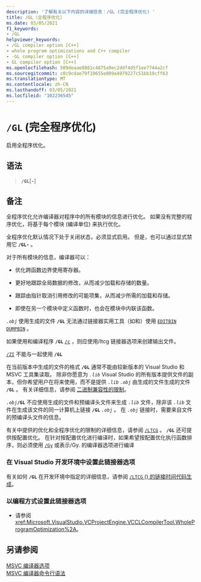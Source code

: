 ```yaml
---
description: '了解有关以下内容的详细信息：/GL (完全程序优化) '
title: /GL（全程序优化）
ms.date: 03/05/2021
f1_keywords:
- /GL
helpviewer_keywords:
- /GL compiler option [C++]
- whole program optimizations and C++ compiler
- -GL compiler option [C++]
- GL compiler option [C++]
ms.openlocfilehash: 509deaae8881c4875a9ec2ddf4d5f1ee7744a2cf
ms.sourcegitcommit: c0c9cdae79f19655e809a4979227c51bb19cff63
ms.translationtype: MT
ms.contentlocale: zh-CN
ms.lasthandoff: 03/05/2021
ms.locfileid: "102236545"
---
```

# <a name="gl-whole-program-optimization"></a>`/GL` (完全程序优化) 

启用全程序优化。

## <a name="syntax"></a>语法

> **`/GL`**[**`-`**]

## <a name="remarks"></a>备注

全程序优化允许编译器对程序中的所有模块的信息进行优化。 如果没有完整的程序优化，将基于每个模块 (编译单位) 来执行优化。

全程序优化默认情况下处于关闭状态，必须显式启用。 但是，也可以通过显式禁用它 **`/GL-`** 。

对于所有模块的信息，编译器可以：

- 优化跨函数边界使用寄存器。

- 更好地跟踪全局数据的修改，从而减少加载和存储的数量。

- 跟踪由指针取消引用修改的可能项集，从而减少所需的加载和存储。

- 即使在另一个模块中定义函数时，也会在模块中内联该函数。

*`.obj`* 使用生成的文件 **`/GL`** 无法通过链接器实用工具（如和）使用 [`EDITBIN`](editbin-reference.md) [`DUMPBIN`](dumpbin-reference.md) 。

如果使用和编译程序 **`/GL`** [`/c`](c-compile-without-linking.md) ，则应使用/ltcg 链接器选项来创建输出文件。

[`/ZI`](z7-zi-zi-debug-information-format.md) 不能与一起使用 **`/GL`**

在当前版本中生成的文件的格式 **`/GL`** 通常不能由较新版本的 Visual Studio 和 MSVC 工具集读取。 除非你愿意为 *`.lib`* Visual Studio 的所有版本提供文件的副本，但你希望用户在将来使用，而不是提供 *`.lib`* *`.obj`* 由生成的文件生成的文件 **`/GL`** 。 有关详细信息，请参阅 [二进制兼容性的限制](../../porting/binary-compat-2015-2017.md#restrictions)。

*`.obj`***`/GL`** 不应使用生成的文件和预编译头文件来生成 *`.lib`* 文件，除非该 *`.lib`* 文件在生成该文件的同一计算机上链接 **`/GL`** *`.obj`* 。 在 *`.obj`* 链接时，需要来自文件的预编译头文件的信息。

有关中提供的优化和全程序优化的限制的详细信息，请参阅 [`/LTCG`](ltcg-link-time-code-generation.md) 。  **`/GL`** 还可提供按配置优化。 在针对按配置优化进行编译时，如果希望按配置优化执行函数排序，则必须使用 [`/Gy`](gy-enable-function-level-linking.md) 或表示/Gy. 的编译器选项进行编译

### <a name="to-set-this-linker-option-in-the-visual-studio-development-environment"></a>在 Visual Studio 开发环境中设置此链接器选项

有关如何 **`/GL`** 在开发环境中指定的详细信息，请参阅 [ `/LTCG` () 的链接时间代码生成](ltcg-link-time-code-generation.md)。

### <a name="to-set-this-linker-option-programmatically"></a>以编程方式设置此链接器选项

- 请参阅 <xref:Microsoft.VisualStudio.VCProjectEngine.VCCLCompilerTool.WholeProgramOptimization%2A>。

## <a name="see-also"></a>另请参阅

[MSVC 编译器选项](compiler-options.md)\
[MSVC 编译器命令行语法](compiler-command-line-syntax.md)
